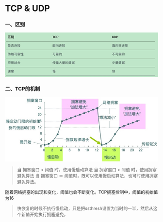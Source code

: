 # TCP & UDP
### 一、区别
![](media/15350053140121/15350053370429.jpg)

### 二、TCP的机制
![](media/15377178427928.jpg)


> 当 拥塞窗口 < 阈值 时，使用慢启动算法
> 当 拥塞窗口 > 阈值 时，使用拥塞避免算法
> 当 拥塞窗口 ＝ 阈值时，既可以使用慢启动算法，也可时使用拥塞避免算法。

随着网络拥塞的出现和变化，阈值也会不断变化。TCP拥塞控制中，阈值的初始值为16

> 快恢复的时候不执行慢启动，只是把ssthresh设置为当时的一半，然后从这个新值开始执行拥塞避免，